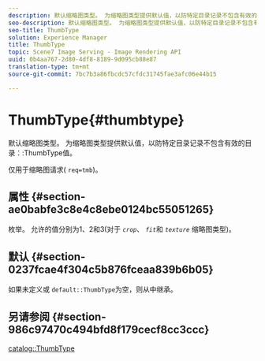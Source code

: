 ```yaml
---
description: 默认缩略图类型。 为缩略图类型提供默认值，以防特定目录记录不包含有效的目录缩略图类型值。
seo-description: 默认缩略图类型。 为缩略图类型提供默认值，以防特定目录记录不包含有效的目录缩略图类型值。
seo-title: ThumbType
solution: Experience Manager
title: ThumbType
topic: Scene7 Image Serving - Image Rendering API
uuid: 0b4aa767-2d80-4df8-8189-9d095cb88e87
translation-type: tm+mt
source-git-commit: 7bc7b3a86fbcdc57cfdc31745fae3afc06e44b15

---
```



# ThumbType{#thumbtype}

默认缩略图类型。 为缩略图类型提供默认值，以防特定目录记录不包含有效的目录：:ThumbType值。

仅用于缩略图请求( `req=tmb`)。

## 属性 {#section-ae0babfe3c8e4c8ebe0124bc55051265}

枚举。 允许的值分别为1、2和3(对于 *`crop`*、 *`fit`*&#x200B;和 *`texture`* 缩略图类型)。

## 默认 {#section-0237fcae4f304c5b876fceaa839b6b05}

如果未定义或 `default::ThumbType`为空，则从中继承。

## 另请参阅 {#section-986c97470c494bfd8f179cecf8cc3ccc}

[catalog::ThumbType](../../../../../is-api/image-catalog/image-serving-api-ref/c-image-catalog-reference/c-image-svg-data-reference/c-image-data-reference/r-thumbtype-cat.md#reference-41149ddffc8749cba2f8d9c8e2611e03)
